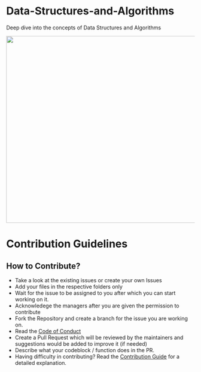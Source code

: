 # Data-Structures-and-Algorithms
Deep dive into the concepts of Data Structures and Algorithms

<!-- ![Untitled design](https://user-images.githubusercontent.com/91329268/135677011-7d9f9d58-04c7-4388-b5dd-5057cbad5e69.png) -->
<img src="https://user-images.githubusercontent.com/91329268/135677011-7d9f9d58-04c7-4388-b5dd-5057cbad5e69.png" width="550" height="500">

# Contribution Guidelines

## How to Contribute?
- Take a look at the existing issues or create your own Issues
- Add your files in the respective folders only
- Wait for the issue to be assigned to you after which you can start working on it.
- Acknowledege the managers after you are given the permission to contribute
- Fork the Repository and create a branch for the issue you are working on.
- Read the [Code of Conduct](CODE_OF_CONDUCT.md)
- Create a Pull Request which will be reviewed by the maintainers and suggestions would be added to improve it (if needed)
- Describe what your codeblock / function does in the PR.
- Having difficulty in contributing? Read the [Contribution Guide](CONTRIBUTING.md) for a detailed explanation.
